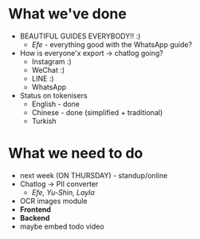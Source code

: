 # What we've done
- BEAUTIFUL GUIDES EVERYBODY!! :)
	- *Efe* - everything good with the WhatsApp guide?
- How is everyone'x export -> chatlog going?
	- Instagram :)
	- WeChat :)
	- LINE :)
	- WhatsApp 
- Status on tokenisers
	- English - done
	- Chinese - done (simplified + traditional)
	- Turkish
# What we need to do
- next week (ON THURSDAY) - standup/online
- Chatlog -> PII converter
	- *Efe, Yu-Shin, Layla*
- OCR images module
- **Frontend**
- **Backend**
- maybe embed todo video